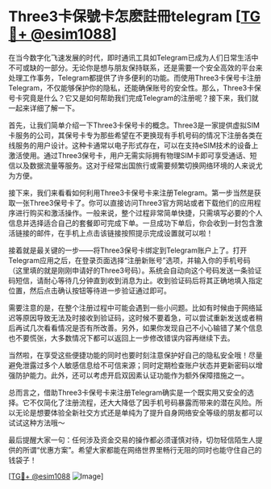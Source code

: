 # Three3卡保號卡怎麽註冊telegram [[TG💪+ @esim1088](https://t.me/s/esim1088)]

在当今数字化飞速发展的时代，即时通讯工具如Telegram已成为人们日常生活中不可或缺的一部分。无论你是想与朋友保持联系，还是需要一个安全高效的平台来处理工作事务，Telegram都提供了许多便利的功能。而使用Three3卡保号卡注册Telegram，不仅能够保护你的隐私，还能确保账号的安全性。那么，Three3卡保号卡究竟是什么？它又是如何帮助我们完成Telegram的注册呢？接下来，我们就一起来详细了解一下。

首先，让我们简单介绍一下Three3卡保号卡的概念。Three3是一家提供虚拟SIM卡服务的公司，其保号卡专为那些希望在不更换现有手机号码的情况下注册各类在线服务的用户设计。这种卡通常以电子形式存在，可以在支持eSIM技术的设备上激活使用。通过Three3保号卡，用户无需实际拥有物理SIM卡即可享受通话、短信以及数据流量等服务。这对于经常出国旅行或需要频繁切换网络环境的人来说尤为方便。

接下来，我们来看看如何利用Three3卡保号卡来注册Telegram。第一步当然是获取一张Three3保号卡了。你可以直接访问Three3官方网站或者下载他们的应用程序进行购买和激活操作。一般来说，整个过程非常简单快捷，只需填写必要的个人信息并选择适合自己的套餐即可完成下单。一旦成功下单后，你会收到一封包含激活链接的邮件，在手机上点击该链接按照提示完成设置就可以啦！

接着就是最关键的一步——将Three3保号卡绑定到Telegram账户上了。打开Telegram应用之后，在登录页面选择“注册新账号”选项，并输入你的手机号码（这里填的就是刚刚申请好的Three3号码）。系统会自动向这个号码发送一条验证码短信，请耐心等待几分钟直到收到消息为止。收到验证码后将其正确地填入指定位置，然后点击确认按钮等待进一步验证通过即可。

需要注意的是，在整个注册过程中可能会遇到一些小问题。比如有时候由于网络延迟等原因导致无法及时接收到验证码，这时候不要着急，可以尝试重新发送或者稍后再试几次看看情况是否有所改善。另外，如果你发现自己不小心输错了某个信息也不要慌张，大多数情况下都可以返回上一步修改错误内容再继续下去。

当然啦，在享受这些便捷功能的同时也要时刻注意保护好自己的隐私安全哦！尽量避免泄露过多个人敏感信息给不可信来源；同时定期检查账户状态并更新密码以增强防护能力。此外，还可以考虑开启双因素认证功能作为额外保障措施之一。

总而言之，借助Three3卡保号卡来注册Telegram确实是一个既实用又安全的选择。它不仅简化了注册流程，还大大降低了因手机号码暴露而带来的潜在风险。所以无论是想要体验全新社交方式还是单纯为了提升自身网络安全等级的朋友都可以试试这种方法哦～

最后提醒大家一句：任何涉及资金交易的操作都必须谨慎对待，切勿轻信陌生人提供的所谓“优惠方案”。希望大家都能在网络世界里畅行无阻的同时也能守住自己的钱袋子！

[[TG💪+ @esim1088](https://t.me/s/esim1088) ![Image](https://i.postimg.cc/4NQfJmqS/Snipaste-2025-05-13-00-14-12.png)]